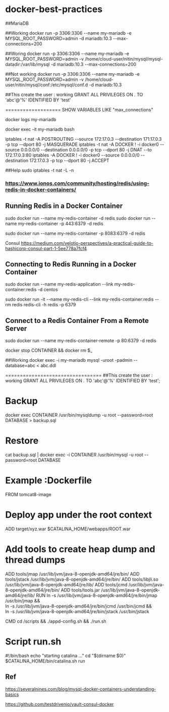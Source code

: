 # docker-best-practices
##MariaDB

##Working
docker run -p 3306:3306 --name my-mariadb -e MYSQL_ROOT_PASSWORD=admin -d mariadb:10.3 --max-connections=200

##Woring
docker run -p 3306:3306 --name my-mariadb -e MYSQL_ROOT_PASSWORD=admin -v /home/cloud-user/nitin/mysql/mysql-datadir:/var/lib/mysql -d mariadb:10.3 --max-connections=200

##Not working
docker run -p 3306:3306 --name my-mariadb -e MYSQL_ROOT_PASSWORD=admin -v /home/cloud-user/nitin/mysql/conf:/etc/mysql/conf.d -d mariadb:10.3 

##This create the user : working
GRANT ALL PRIVILEGES ON *.* TO 'abc'@'%' IDENTIFIED BY 'test'

===================
SHOW VARIABLES LIKE "max_connections"

docker logs my-mariadb

docker exec -it my-mariadb bash

iptables -t nat -A POSTROUTING --source 172.17.0.3 --destination 171.17.0.3 -p tcp --dport 80 -j MASQUERADE
iptables -t nat -A DOCKER ! -i docker0 --source 0.0.0.0/0 --destination 0.0.0.0/0 -p tcp --dport 80 -j DNAT --to 172.17.0.3:80
iptables -A DOCKER ! -i docker0 --source 0.0.0.0/0 --destination 172.17.0.3 -p tcp --dport 80 -j ACCEPT

##Help
sudo iptables -t nat -L -n


### https://www.ionos.com/community/hosting/redis/using-redis-in-docker-containers/
## Running Redis in a Docker Container
sudo docker run --name my-redis-container -d redis 
sudo docker run --name my-redis-container -p 443:6379 -d redis

sudo docker run --name my-redis-container -p 8083:6379 -d redis

Consul
https://medium.com/velotio-perspectives/a-practical-guide-to-hashicorp-consul-part-1-5ee778a7fcf4


## Connecting to Redis Running in a Docker Container
sudo docker run --name my-redis-application --link my-redis-container:redis -d centos

sudo docker run -it --name my-redis-cli --link my-redis-container:redis --rm redis redis-cli -h redis -p 6379

## Connect to a Redis Container From a Remote Server
sudo docker run --name my-redis-container-remote -p 80:6379 -d redis

docker stop CONTAINER && docker rm $_

##Working
docker exec -i my-mariadb mysql -uroot -padmin --database=abc < abc.ddl

=================================
##This create the user : working
GRANT ALL PRIVILEGES ON *.* TO 'abc'@'%' IDENTIFIED BY 'test';

# Backup
docker exec CONTAINER /usr/bin/mysqldump -u root --password=root DATABASE > backup.sql

# Restore
cat backup.sql | docker exec -i CONTAINER /usr/bin/mysql -u root --password=root DATABASE

# Example :Dockerfile

FROM tomcat8-image

# Deploy app under the root context
ADD target/xyz.war $CATALINA_HOME/webapps/ROOT.war

# Add tools to create heap dump and thread dumps
ADD tools/jmap /usr/lib/jvm/java-8-openjdk-amd64/jre/bin/
ADD tools/jstack /usr/lib/jvm/java-8-openjdk-amd64/jre/bin/
ADD tools/libjli.so /usr/lib/jvm/java-8-openjdk-amd64/jre/lib/
ADD tools/jcmd /usr/lib/jvm/java-8-openjdk-amd64/jre/bin/
ADD tools/tools.jar /usr/lib/jvm/java-8-openjdk-amd64/jre/lib/
RUN ln -s /usr/lib/jvm/java-8-openjdk-amd64/jre/bin/jmap /usr/bin/jmap && \
    ln -s /usr/lib/jvm/java-8-openjdk-amd64/jre/bin/jcmd /usr/bin/jcmd && \
    ln -s /usr/lib/jvm/java-8-openjdk-amd64/jre/bin/jstack /usr/bin/jstack

CMD cd /scripts && ./appd-config.sh && ./run.sh

# Script run.sh
#!/bin/bash
echo "starting catalina ..."
cd "$(dirname $0)"
$CATALINA_HOME/bin/catalina.sh run


## Ref
https://severalnines.com/blog/mysql-docker-containers-understanding-basics

https://github.com/testdrivenio/vault-consul-docker
